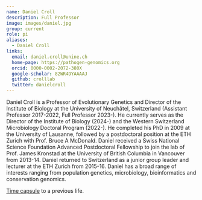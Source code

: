 ```yaml
---
name: Daniel Croll
description: Full Professor
image: images/daniel.jpg
group: current
role: pi
aliases:
  - Daniel Croll
links:
  email: daniel.croll@unine.ch
  home-page: https://pathogen-genomics.org
  orcid: 0000-0002-2072-380X
  google-scholar: 82WR4DYAAAAJ
  github: crolllab
  twitter: danielcroll
---
```


Daniel Croll is a Professor of Evolutionary Genetics and Director of the Institute of Biology at the University of Neuchâtel, Switzerland (Assistant Professor 2017-2022, Full Professor 2023-). He currently serves as the Director of the Institute of Biology (2024-) and the Western Switzerland Microbiology Doctoral Program (2022-). He completed his PhD in 2009 at the University of Lausanne, followed by a postdoctoral position at the ETH Zurich with Prof. Bruce A McDonald. Daniel received a Swiss National Science Foundation Advanced Postdoctoral Fellowship to join the lab of Prof. James Kronstad at the University of British Columbia in Vancouver from 2013-14. Daniel returned to Switzerland as a junior group leader and lecturer at the ETH Zurich from 2015-16. Daniel has a broad range of interests ranging from population genetics, microbiology, bioinformatics and conservation genomics.

[Time capsule](https://pathogen-genomics.org/dani-on-tour/) to a previous life.